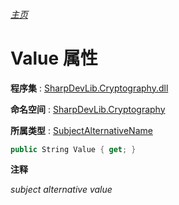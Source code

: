 ###### [主页](./Index.md "主页")

# Value 属性

**程序集** : [SharpDevLib.Cryptography.dll](./SharpDevLib.Cryptography.assembly.md "SharpDevLib.Cryptography.dll")

**命名空间** : [SharpDevLib.Cryptography](./SharpDevLib.Cryptography.namespace.md "SharpDevLib.Cryptography")

**所属类型** : [SubjectAlternativeName](./SharpDevLib.Cryptography.SubjectAlternativeName.md "SubjectAlternativeName")

``` csharp
public String Value { get; }
```

**注释**

*subject alternative value*



